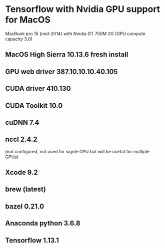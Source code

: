 # Tensorflow with Nvidia GPU support for MacOS
MacBook pro 15 (mid-2014) with Nvidia GT 750M 2G (GPU compute capacity 3.0)

## MacOS High Sierra 10.13.6 fresh install

## GPU web driver 387.10.10.10.40.105

## CUDA driver 410.130
## CUDA Toolkit 10.0
## cuDNN 7.4
## nccl 2.4.2  
(not configured, not used for signle GPU but will be useful for multiple GPUs)

## Xcode 9.2
## brew (latest)
## bazel 0.21.0
## Anaconda python 3.6.8
## Tensorflow 1.13.1
